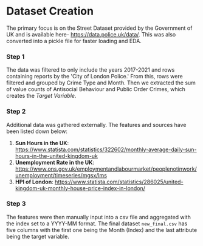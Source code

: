 # Dataset Creation
The primary focus is on the Street Dataset provided by the Government of UK and is available here- https://data.police.uk/data/. This was also converted into a pickle file for faster loading and EDA. 

### Step 1

The data was filtered to only include the years 2017-2021 and rows containing reports by the 'City of London Police.' From this, rows were filtered and grouped by Crime Type and Month. Then we extracted the sum of value counts of Antisocial Behaviour and Public Order Crimes, which creates the *Target Variable*.

### Step 2

Additional data was gathered externally. The features and sources have been listed down below:

1. **Sun Hours in the UK**: https://www.statista.com/statistics/322602/monthly-average-daily-sun-hours-in-the-united-kingdom-uk
2. **Unemployment Rate in the UK**: https://www.ons.gov.uk/employmentandlabourmarket/peoplenotinwork/unemployment/timeseries/mgsx/lms
3. **HPI of London**: https://www.statista.com/statistics/286025/united-kingdom-uk-monthly-house-price-index-in-london/

### Step 3

The features were then manually input into a csv file and aggregated with the index set to a YYYY-MM format. The final dataset `new_final.csv` has five columns with the first one 
being the Month (Index) and the last attribute being the target variable.


